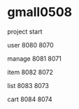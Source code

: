 # gmall0508
project start

user 8080  8070

manage 8081 8071

item 8082 8072

list 8083 8073

cart 8084 8074